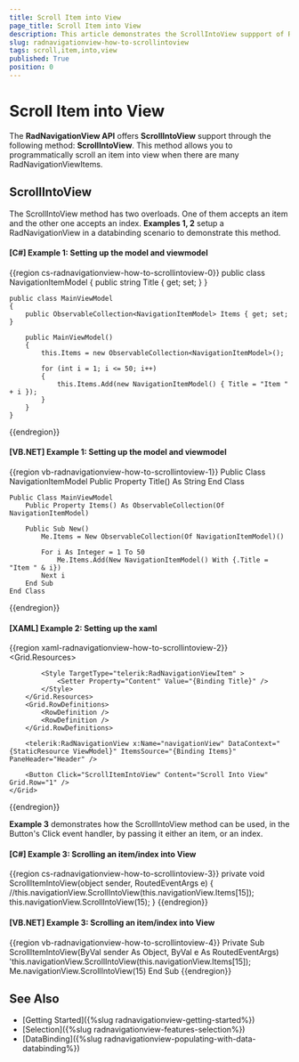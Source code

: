 ```yaml
---
title: Scroll Item into View
page_title: Scroll Item into View
description: This article demonstrates the ScrollIntoView suppport of RadNavigationView.
slug: radnavigationview-how-to-scrollintoview
tags: scroll,item,into,view
published: True
position: 0
---
```


# Scroll Item into View

The __RadNavigationView API__ offers __ScrollIntoView__ support through the following method: __ScrollIntoView__. This method allows you to programmatically scroll an item into view when there are many RadNavigationViewItems.

## ScrollIntoView

The ScrollIntoView method has two overloads. One of them accepts an item and the other one accepts an index. __Examples 1, 2__ setup a RadNavigationView in a databinding scenario to demonstrate this method.

#### __[C#] Example 1: Setting up the model and viewmodel__
{{region cs-radnavigationview-how-to-scrollintoview-0}}
    public class NavigationItemModel
    {
        public string Title { get; set; }
    }

    public class MainViewModel
    {
        public ObservableCollection<NavigationItemModel> Items { get; set; }

        public MainViewModel()
        {
            this.Items = new ObservableCollection<NavigationItemModel>();

            for (int i = 1; i <= 50; i++)
            {
                this.Items.Add(new NavigationItemModel() { Title = "Item " + i });
            }
        }
    }
{{endregion}}

#### __[VB.NET] Example 1: Setting up the model and viewmodel__
{{region vb-radnavigationview-how-to-scrollintoview-1}}
    Public Class NavigationItemModel
		Public Property Title() As String
    End Class

    Public Class MainViewModel
		Public Property Items() As ObservableCollection(Of NavigationItemModel)

		Public Sub New()
			Me.Items = New ObservableCollection(Of NavigationItemModel)()

			For i As Integer = 1 To 50
				Me.Items.Add(New NavigationItemModel() With {.Title = "Item " & i})
			Next i
		End Sub
    End Class
{{endregion}}

#### __[XAML] Example 2: Setting up the xaml__
{{region xaml-radnavigationview-how-to-scrollintoview-2}}
    <Grid>
        <Grid.Resources>
            <!-- If you are using the NoXaml binaries, you will have to base the style on the default one for the theme like so:
            <Style TargetType="telerik:RadNavigationViewItem" BasedOn="{StaticResource RadNavigationViewItemStyle}">-->
        
            <Style TargetType="telerik:RadNavigationViewItem" >
                <Setter Property="Content" Value="{Binding Title}" />
            </Style>
        </Grid.Resources>
        <Grid.RowDefinitions>
            <RowDefinition />
            <RowDefinition />
        </Grid.RowDefinitions>
        
        <telerik:RadNavigationView x:Name="navigationView" DataContext="{StaticResource ViewModel}" ItemsSource="{Binding Items}" PaneHeader="Header" />

        <Button Click="ScrollItemIntoView" Content="Scroll Into View" Grid.Row="1" />
    </Grid>
{{endregion}}

__Example 3__ demonstrates how the ScrollIntoView method can be used, in the Button's Click event handler, by passing it either an item, or an index. 

#### __[C#] Example 3: Scrolling an item/index into View__
{{region cs-radnavigationview-how-to-scrollintoview-3}}
    private void ScrollItemIntoView(object sender, RoutedEventArgs e)
    {
        //this.navigationView.ScrollIntoView(this.navigationView.Items[15]);
        this.navigationView.ScrollIntoView(15);
    }
{{endregion}}

#### __[VB.NET] Example 3: Scrolling an item/index into View__
{{region vb-radnavigationview-how-to-scrollintoview-4}}
    Private Sub ScrollItemIntoView(ByVal sender As Object, ByVal e As RoutedEventArgs)
		'this.navigationView.ScrollIntoView(this.navigationView.Items[15]);
		Me.navigationView.ScrollIntoView(15)
    End Sub
{{endregion}}

## See Also

 * [Getting Started]({%slug radnavigationview-getting-started%})
 * [Selection]({%slug radnavigationview-features-selection%})
 * [DataBinding]({%slug radnavigationview-populating-with-data-databinding%})